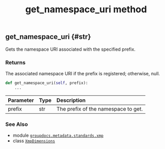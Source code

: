﻿---
title: get_namespace_uri method
second_title: GroupDocs.Metadata for Python via .NET API References
description: 
type: docs
url: /python-net/groupdocs.metadata.standards.xmp/xmpdimensions/get_namespace_uri/
is_root: false
weight: 50
---

## get_namespace_uri {#str}

Gets the namespace URI associated with the specified prefix.


### Returns 


The associated namespace URI if the prefix is registered; otherwise, null.


```python
def get_namespace_uri(self, prefix):
    ...
```


| Parameter | Type | Description |
| :- | :- | :- |
| prefix | str | The prefix of the namespace to get. |



### See Also
* module [`groupdocs.metadata.standards.xmp`](../../)
* class [`XmpDimensions`](/metadata/python-net/groupdocs.metadata.standards.xmp/xmpdimensions)
